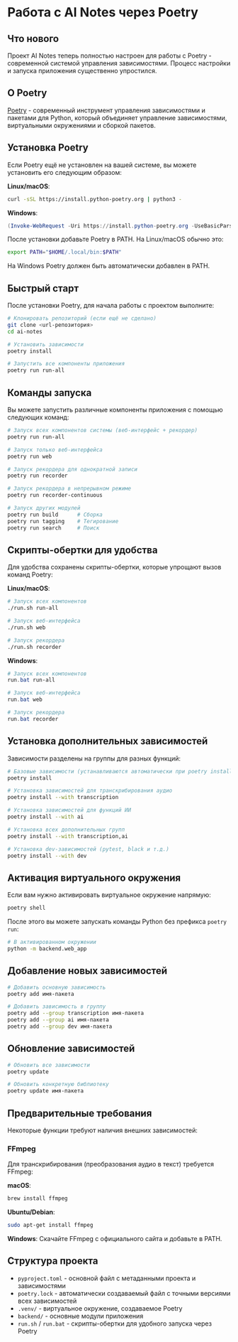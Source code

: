 # Работа с AI Notes через Poetry

## Что нового

Проект AI Notes теперь полностью настроен для работы с Poetry - современной системой управления зависимостями. Процесс настройки и запуска приложения существенно упростился.

## О Poetry

[Poetry](https://python-poetry.org/) - современный инструмент управления зависимостями и пакетами для Python, который объединяет управление зависимостями, виртуальными окружениями и сборкой пакетов.

## Установка Poetry

Если Poetry ещё не установлен на вашей системе, вы можете установить его следующим образом:

**Linux/macOS**:

```bash
curl -sSL https://install.python-poetry.org | python3 -
```

**Windows**:

```powershell
(Invoke-WebRequest -Uri https://install.python-poetry.org -UseBasicParsing).Content | python -
```

После установки добавьте Poetry в PATH. На Linux/macOS обычно это:

```bash
export PATH="$HOME/.local/bin:$PATH"
```

На Windows Poetry должен быть автоматически добавлен в PATH.

## Быстрый старт

После установки Poetry, для начала работы с проектом выполните:

```bash
# Клонировать репозиторий (если ещё не сделано)
git clone <url-репозитория>
cd ai-notes

# Установить зависимости
poetry install

# Запустить все компоненты приложения
poetry run run-all
```

## Команды запуска

Вы можете запустить различные компоненты приложения с помощью следующих команд:

```bash
# Запуск всех компонентов системы (веб-интерфейс + рекордер)
poetry run run-all

# Запуск только веб-интерфейса
poetry run web

# Запуск рекордера для однократной записи
poetry run recorder

# Запуск рекордера в непрерывном режиме
poetry run recorder-continuous

# Запуск других модулей
poetry run build      # Сборка
poetry run tagging    # Тегирование
poetry run search     # Поиск
```

## Скрипты-обертки для удобства

Для удобства сохранены скрипты-обертки, которые упрощают вызов команд Poetry:

**Linux/macOS**:

```bash
# Запуск всех компонентов
./run.sh run-all

# Запуск веб-интерфейса
./run.sh web

# Запуск рекордера
./run.sh recorder
```

**Windows**:

```powershell
# Запуск всех компонентов
run.bat run-all

# Запуск веб-интерфейса
run.bat web

# Запуск рекордера
run.bat recorder
```

## Установка дополнительных зависимостей

Зависимости разделены на группы для разных функций:

```bash
# Базовые зависимости (устанавливаются автоматически при poetry install)
poetry install

# Установка зависимостей для транскрибирования аудио
poetry install --with transcription

# Установка зависимостей для функций ИИ
poetry install --with ai

# Установка всех дополнительных групп
poetry install --with transcription,ai

# Установка dev-зависимостей (pytest, black и т.д.)
poetry install --with dev
```

## Активация виртуального окружения

Если вам нужно активировать виртуальное окружение напрямую:

```bash
poetry shell
```

После этого вы можете запускать команды Python без префикса `poetry run`:

```bash
# В активированном окружении
python -m backend.web_app
```

## Добавление новых зависимостей

```bash
# Добавить основную зависимость
poetry add имя-пакета

# Добавить зависимость в группу
poetry add --group transcription имя-пакета
poetry add --group ai имя-пакета
poetry add --group dev имя-пакета
```

## Обновление зависимостей

```bash
# Обновить все зависимости
poetry update

# Обновить конкретную библиотеку
poetry update имя-пакета
```

## Предварительные требования

Некоторые функции требуют наличия внешних зависимостей:

### FFmpeg

Для транскрибирования (преобразования аудио в текст) требуется FFmpeg:

**macOS**:

```bash
brew install ffmpeg
```

**Ubuntu/Debian**:

```bash
sudo apt-get install ffmpeg
```

**Windows**:
Скачайте FFmpeg с официального сайта и добавьте в PATH.

## Структура проекта

- `pyproject.toml` - основной файл с метаданными проекта и зависимостями
- `poetry.lock` - автоматически создаваемый файл с точными версиями всех зависимостей
- `.venv/` - виртуальное окружение, создаваемое Poetry
- `backend/` - основные модули приложения
- `run.sh` / `run.bat` - скрипты-обертки для удобного запуска через Poetry
